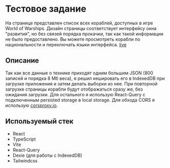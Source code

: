 
# Тестовое задание

На странице представлен список всех кораблей, доступных в игре World of Warships. Дизайн страницы соответствует интерфейсу окна "развития", но без связей порядка прокачки, так как такой информации не было предоставлено. Вы можете просмотреть корабли по национальности и переключать языки интерфейса.
[live](https://aimmlegate.github.io/ships/)
## Описание
Так как все данные о технике приходят одним большим JSON (800 записей и порядка 8 Мб веса), я решил кешировать его в IndexedDB при загрузке приложения и затем делать выборки из нее. При повторной загрузке страницы корабли будут отображаться сразу же, без ожидания загрузки. Для остального я использую React-Query с подключенным persisted storage в local storage. Для обхода CORS я использую [corsproxy.io](https://corsproxy.io/).

##  Используемый стек
-   React
-  	TypeScript
-   Vite
-   React-Query
-   Dexie (для работы с IndexedDB)
-   Tailwindcss
